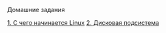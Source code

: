 Домашние задания

[1. С чего начинается Linux](https://github.com/buravtsovpavel/OTUS-homeworks/tree/master/01-kernel-packer)
[2. Дисковая подсистема](https://github.com/buravtsovpavel/OTUS-homeworks/tree/master/RAID)
